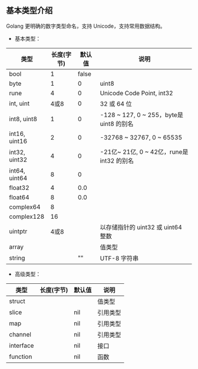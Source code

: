 ## 基本类型介绍
Golang 更明确的数字类型命名，支持 Unicode，支持常用数据结构。

- 基本类型：

|类型	|长度(字节) |	默认值	|说明
|-------|--------- |------------|-----
|bool	| 1         |false      |
|byte	| 1	        |0	        |   uint8
|rune	| 4	        |0	        |   Unicode Code Point, int32
|int, uint    |	4或8 |	0	    |   32 或 64 位
|int8, uint8  |	1	|0	        |-128 ~ 127, 0 ~ 255，byte是uint8 的别名
|int16, uint16|	2	|0	|-32768 ~ 32767, 0 ~ 65535
|int32, uint32|	4	|0	|-21亿~ 21亿, 0 ~ 42亿，rune是int32 的别名
|int64, uint64|	8	|0  | |
|float32    | 4	    |0.0| |
|float64	| 8	    |0.0| |
|complex64	| 8		|   | |
|complex128	| 16	|	|   |
|uintptr	| 4或8	|	| 以存储指针的 uint32 或 uint64 整数
|array		|       |	| 值类型
|string                |       |   ""  | UTF-8 字符串

- 高级类型：

|类型	|长度(字节) |	默认值	|说明
|-------|--------- |------------|-----
|struct                |       |   | 值类型
|slice         |       |   nil | 引用类型
|map           |       |   nil | 引用类型
|channel       |       |       nil | 引用类型
|interface     |       |       nil | 接口
|function      |       |       nil | 函数
